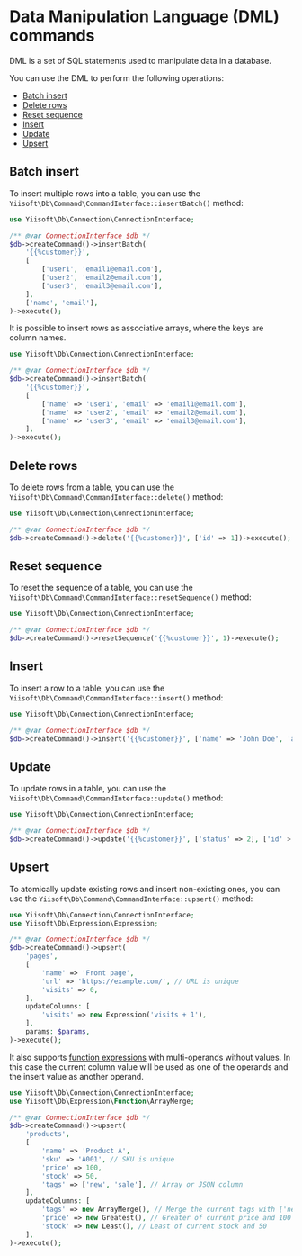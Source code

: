 # Data Manipulation Language (DML) commands

DML is a set of SQL statements used to manipulate data in a database.

You can use the DML to perform the following operations:

- [Batch insert](#batch-insert)
- [Delete rows](#delete-rows)
- [Reset sequence](#reset-sequence)
- [Insert](#insert)
- [Update](#update)
- [Upsert](#upsert)

## Batch insert

To insert multiple rows into a table, you can use the `Yiisoft\Db\Command\CommandInterface::insertBatch()` method:

```php
use Yiisoft\Db\Connection\ConnectionInterface;

/** @var ConnectionInterface $db */
$db->createCommand()->insertBatch(
    '{{%customer}}',
    [
        ['user1', 'email1@email.com'],
        ['user2', 'email2@email.com'],
        ['user3', 'email3@email.com'],
    ],
    ['name', 'email'],
)->execute();
```

It is possible to insert rows as associative arrays, where the keys are column names.

```php
use Yiisoft\Db\Connection\ConnectionInterface;

/** @var ConnectionInterface $db */
$db->createCommand()->insertBatch(
    '{{%customer}}',
    [
        ['name' => 'user1', 'email' => 'email1@email.com'],
        ['name' => 'user2', 'email' => 'email2@email.com'],
        ['name' => 'user3', 'email' => 'email3@email.com'],
    ],
)->execute();
```

## Delete rows

To delete rows from a table, you can use the `Yiisoft\Db\Command\CommandInterface::delete()` method:

```php
use Yiisoft\Db\Connection\ConnectionInterface;

/** @var ConnectionInterface $db */
$db->createCommand()->delete('{{%customer}}', ['id' => 1])->execute();
```

## Reset sequence

To reset the sequence of a table, you can use the `Yiisoft\Db\Command\CommandInterface::resetSequence()` method:

```php
use Yiisoft\Db\Connection\ConnectionInterface;

/** @var ConnectionInterface $db */
$db->createCommand()->resetSequence('{{%customer}}', 1)->execute();
```

## Insert

To insert a row to a table, you can use the `Yiisoft\Db\Command\CommandInterface::insert()` method:

```php
use Yiisoft\Db\Connection\ConnectionInterface;

/** @var ConnectionInterface $db */
$db->createCommand()->insert('{{%customer}}', ['name' => 'John Doe', 'age' => 18])->execute();
```

## Update

To update rows in a table, you can use the `Yiisoft\Db\Command\CommandInterface::update()` method:

```php
use Yiisoft\Db\Connection\ConnectionInterface;

/** @var ConnectionInterface $db */
$db->createCommand()->update('{{%customer}}', ['status' => 2], ['id' > 1])->execute();
```

## Upsert

To atomically update existing rows and insert non-existing ones,
you can use the `Yiisoft\Db\Command\CommandInterface::upsert()` method:

```php
use Yiisoft\Db\Connection\ConnectionInterface;
use Yiisoft\Db\Expression\Expression;

/** @var ConnectionInterface $db */
$db->createCommand()->upsert(
    'pages',
    [
        'name' => 'Front page',
        'url' => 'https://example.com/', // URL is unique
        'visits' => 0,
    ],
    updateColumns: [
        'visits' => new Expression('visits + 1'),
    ],
    params: $params,
)->execute();
```

It also supports [function expressions](../expressions/functions.md) with multi-operands without values.
In this case the current column value will be used as one of the operands and the insert value as another operand.

```php
use Yiisoft\Db\Connection\ConnectionInterface;
use Yiisoft\Db\Expression\Function\ArrayMerge;

/** @var ConnectionInterface $db */
$db->createCommand()->upsert(
    'products',
    [
        'name' => 'Product A',
        'sku' => 'A001', // SKU is unique
        'price' => 100,
        'stock' => 50,
        'tags' => ['new', 'sale'], // Array or JSON column
    ],
    updateColumns: [
        'tags' => new ArrayMerge(), // Merge the current tags with ['new', 'sale']
        'price' => new Greatest(), // Greater of current price and 100
        'stock' => new Least(), // Least of current stock and 50
    ],
)->execute();
```
